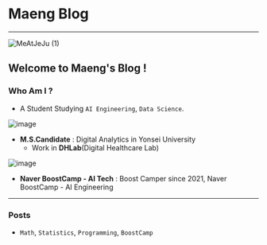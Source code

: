 # Maeng Blog

---

![MeAtJeJu (1)](https://user-images.githubusercontent.com/37925813/104890300-bcb59680-59b2-11eb-8d5f-044b681f1783.jpg)

## Welcome to Maeng's Blog !

### Who Am I ?

- A Student Studying `AI Engineering`, `Data Science`.

![image](https://user-images.githubusercontent.com/37925813/104892221-436b7300-59b5-11eb-96aa-f2a73a8657ae.png)

- **M.S.Candidate** : Digital Analytics in Yonsei University
  - Work in **DHLab**(Digital Healthcare Lab)

![image](https://user-images.githubusercontent.com/37925813/104892123-259e0e00-59b5-11eb-9c38-8de4e19c8ab3.png)

- **Naver BoostCamp - AI Tech** : Boost Camper since 2021, Naver BoostCamp - AI Engineering

---

### Posts

- `Math`, `Statistics`, `Programming`, `BoostCamp`